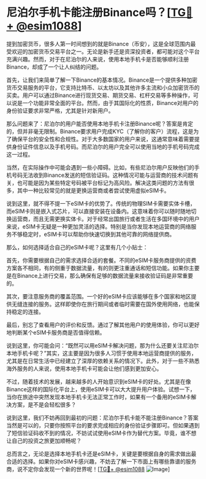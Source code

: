 # 尼泊尔手机卡能注册Binance吗？[[TG💪+ @esim1088](https://t.me/s/esim1088)]

提到加密货币，很多人第一时间想到的就是Binance（币安），这是全球范围内最受欢迎的加密货币交易平台之一。无论是新手还是资深投资者，都可能对这个平台充满兴趣。然而，对于在尼泊尔的人来说，使用本地手机卡是否能够顺利注册Binance，却成了一个让人纠结的问题。

首先，让我们来简单了解一下Binance的基本情况。Binance是一个提供多种加密货币交易服务的平台，它支持比特币、以太坊以及其他许多主流和小众加密货币的买卖。用户可以通过Binance进行现货交易、期货交易、杠杆交易等多种操作，可以说是一个功能非常全面的平台。然而，由于其国际化的性质，Binance对用户的身份验证要求非常严格，尤其是针对新用户。

那么问题来了：尼泊尔的用户能否使用本地手机卡注册Binance呢？答案是肯定的，但并非毫无限制。Binance要求用户完成KYC（了解你的客户）流程，这是为了确保平台的安全性和合规性。对于大多数国家的用户来说，这通常意味着需要提供身份证件信息以及手机号码。而尼泊尔的用户完全可以使用当地的手机号码完成这一过程。

当然，在实际操作中可能会遇到一些小障碍。比如，有些尼泊尔用户反映他们的手机号码无法收到Binance发送的短信验证码。这种情况可能与运营商的技术问题有关，也可能是因为某些特定号码被平台标记为高风险。解决这类问题的方法有很多，其中一种比较常见的就是更换运营商或者尝试使用虚拟eSIM卡。

说到这里，就不得不提一下eSIM卡的优势了。传统的物理SIM卡需要实体卡槽，而eSIM卡则是嵌入式芯片，可以直接安装在设备内。这意味着你可以随时随地切换运营商，而且无需更换实体卡。对于经常出国旅行或者生活在多国环境中的用户来说，eSIM卡无疑是一种更加灵活的选择。特别是当你发现本地运营商的网络服务不够稳定时，eSIM卡可以帮助你快速切换到其他可靠的网络提供商。

那么，如何选择适合自己的eSIM卡呢？这里有几个小贴士：

首先，你需要根据自己的需求选择合适的套餐。不同的eSIM卡服务商提供的资费方案各不相同，有的侧重于数据流量，有的则更注重通话和短信功能。如果你主要是在Binance上进行交易，那么确保有足够的数据流量来接收验证码是非常重要的。

其次，要注意服务商的覆盖范围。一个好的eSIM卡应该能够在多个国家和地区提供无缝连接的服务。这样即使你在旅行期间或者临时需要在国外使用网络，也能保持稳定的连接。

最后，别忘了查看用户的评价和反馈。通过了解其他用户的使用体验，你可以更好地判断某个eSIM卡服务商是否值得信赖。

说到这里，你可能会问：“既然可以用eSIM卡解决问题，那为什么还要关注尼泊尔本地手机卡呢？”其实，这主要是因为很多人习惯于使用本地运营商提供的服务，尤其是在日常生活中已经建立了深厚的依赖关系的情况下。此外，对于一些不熟悉海外服务的人来说，使用本地手机卡可能会让他们感到更加安心。

不过，随着技术的发展，越来越多的人开始意识到eSIM卡的好处。尤其是在像Binance这样的国际化平台上，使用eSIM卡可以大大提升用户体验。试想一下，当你在旅途中突然发现本地手机卡无法正常工作时，如果有一个备用的eSIM卡解决方案，是不是会轻松很多？

说到这里，我们不妨再回到最初的问题：尼泊尔手机卡能不能注册Binance？答案当然是可以的，只要你按照平台的要求完成相应的身份验证步骤即可。但如果遇到了短信验证码收不到的情况，不妨试试使用eSIM卡作为替代方案。毕竟，谁不想让自己的投资之旅更加顺畅呢？

总而言之，无论是选择本地手机卡还是eSIM卡，关键是要根据自身的需求做出最合适的选择。如果你对eSIM卡感兴趣，不妨去了解一下市面上有哪些靠谱的服务商，说不定你会发现一个新的世界呢！[[TG💪+ @esim1088](https://t.me/s/esim1088) ![Image](https://i.postimg.cc/4NQfJmqS/Snipaste-2025-05-13-00-14-12.png)]